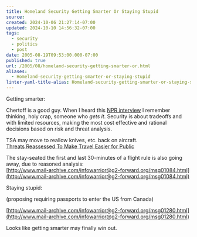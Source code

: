 ```yaml
---
title: Homeland Security Getting Smarter Or Staying Stupid
source: 
created: 2024-10-06 21:27:14-07:00
updated: 2024-10-10 14:56:32-07:00
tags:
  - security
  - politics
  - post
date: 2005-08-19T09:53:00.000-07:00
published: true
url: /2005/08/homeland-security-getting-smarter-or.html
aliases:
  - Homeland-security-getting-smarter-or-staying-stupid
linter-yaml-title-alias: Homeland-security-getting-smarter-or-staying-stupid
---
```



Getting smarter:  
  
Chertoff is a good guy. When I heard this [NPR interview](http://www.npr.org/templates/story/story.php?storyId=4537007) I remember thinking, holy crap, someone who _gets it_. Security is about tradeoffs and with limited resources, making the most cost effective and rational decisions based on risk and threat analysis.  
  
TSA may move to reallow knives, etc. back on aircraft.  
[Threats Reassessed To Make Travel Easier for Public](http://www.washingtonpost.com/wp-dyn/content/article/2005/08/12/AR2005081201557_pf.html)  
  
The stay-seated the first and last 30-minutes of a flight rule is also going away, due to reasoned analysis:  
[http://www.mail-archive.com/infowarrior@g2-forward.org/msg01084.html](http://www.mail-archive.com/infowarrior@g2-forward.org/msg01084.html)  
  
Staying stupid:  
  
(proposing requiring passports to enter the US from Canada)  
  
[http://www.mail-archive.com/infowarrior@g2-forward.org/msg01280.html](http://www.mail-archive.com/infowarrior@g2-forward.org/msg01280.html)  
  
Looks like getting smarter may finally win out.